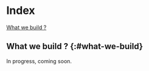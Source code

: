 
# Index

[What we build ?](#what-we-build)

## What we build ? {:#what-we-build}

In progress, coming soon.
